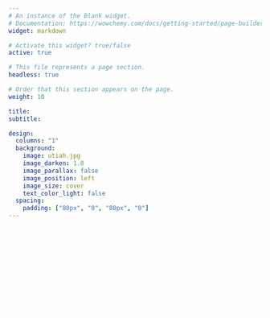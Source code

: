 ```yaml
---
# An instance of the Blank widget.
# Documentation: https://wowchemy.com/docs/getting-started/page-builder/
widget: markdown

# Activate this widget? true/false
active: true

# This file represents a page section.
headless: true

# Order that this section appears on the page.
weight: 10

title:
subtitle:

design:
  columns: "1"
  background:
    image: utiah.jpg
    image_darken: 1.0
    image_parallax: false
    image_position: left
    image_size: cover
    text_color_light: false
  spacing:
    padding: ["80px", "0", "80px", "0"]
---
```


<p  id="left"><p style="color:white; font-size:40px; padding: 0px 0px 0px 0px"><u> <br> Opa, este drummer es bueno tio </u></p></p>
<br>











